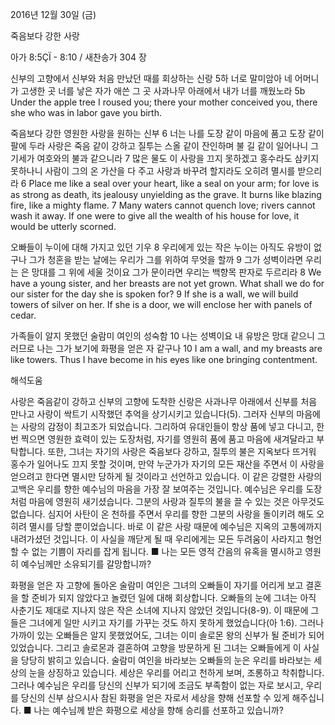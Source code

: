 2016년 12월 30일 (금)

죽음보다 강한 사랑



아가 8:5ÇÏ - 8:10 / 새찬송가 304 장


신부의 고향에서 신부와 처음 만났던 때를 회상하는 신랑
5하 너로 말미암아 네 어머니가 고생한 곳 너를 낳은 자가 애쓴 그 곳 사과나무 아래에서 내가 너를 깨웠노라
5b Under the apple tree I roused you; there your mother conceived you, there she who was in labor gave you birth. 


죽음보다 강한 영원한 사랑을 원하는 신부
6 너는 나를 도장 같이 마음에 품고 도장 같이 팔에 두라 사랑은 죽음 같이 강하고 질투는 스올 같이 잔인하며 불 길 같이 일어나니 그 기세가 여호와의 불과 같으니라 7 많은 물도 이 사랑을 끄지 못하겠고 홍수라도 삼키지 못하나니 사람이 그의 온 가산을 다 주고 사랑과 바꾸려 할지라도 오히려 멸시를 받으리라
6 Place me like a seal over your heart, like a seal on your arm; for love is as strong as death, its jealousy unyielding as the grave. It burns like blazing fire, like a mighty flame. 7 Many waters cannot quench love; rivers cannot wash it away. If one were to give all the wealth of his house for love, it would be utterly scorned.

오빠들이 누이에 대해 가지고 있던 기우
8 우리에게 있는 작은 누이는 아직도 유방이 없구나 그가 청혼을 받는 날에는 우리가 그를 위하여 무엇을 할까 9 그가 성벽이라면 우리는 은 망대를 그 위에 세울 것이요 그가 문이라면 우리는 백향목 판자로 두르리라
8 We have a young sister, and her breasts are not yet grown. What shall we do for our sister for the day she is spoken for? 9 If she is a wall, we will build towers of silver on her. If she is a door, we will enclose her with panels of cedar. 


가족들이 알지 못했던 술람미 여인의 성숙함
10 나는 성벽이요 내 유방은 망대 같으니 그러므로 나는 그가 보기에 화평을 얻은 자 같구나
10 I am a wall, and my breasts are like towers. Thus I have become in his eyes like one bringing contentment.

해석도움





사랑은 죽음같이 강하고 
신부의 고향에 도착한 신랑은 사과나무 아래에서 신부를 처음 만나고 사랑이 싹트기 시작했던 추억을 상기시키고 있습니다(5). 그러자 신부의 마음에는 사랑의 감정이 최고조가 되었습니다. 그리하여 유대인들이 항상 품에 넣고 다니고, 한번 찍으면 영원한 효력이 있는 도장처럼, 자기를 영원히 품에 품고 마음에 새겨달라고 부탁합니다. 또한, 그녀는 자기의 사랑은 죽음보다 강하고, 질투의 불은 지옥보다 뜨거워 홍수가 일어나도 끄지 못할 것이며, 만약 누군가가 자기의 모든 재산을 주면서 이 사랑을 얻으려고 한다면 멸시만 당하게 될 것이라고 선언하고 있습니다. 이 같은 강렬한 사랑의 고백은 우리를 향한 예수님의 마음을 가장 잘 보여주는 것입니다. 예수님은 우리를 도장처럼 마음에 영원히 새기셨습니다. 그분의 사랑과 질투의 불을 끌 수 있는 것은 아무것도 없습니다. 심지어 사탄이 온 천하를 주면서 우리를 향한 그분의 사랑을 돌이키려 해도 오히려 멸시를 당할 뿐이었습니다. 바로 이 같은 사랑 때문에 예수님은 지옥의 고통에까지 내려가셨던 것입니다. 이 사실을 깨닫게 될 때 우리에게는 모든 두려움이 사라지고 형언할 수 없는 기쁨이 자리를 잡게 됩니다.
■ 나는 모든 영적 간음의 유혹을 멸시하고 영원히 예수님께만 소유되기를 갈망합니까?

화평을 얻은 자 
고향에 돌아온 술람미 여인은 그녀의 오빠들이 자기를 어리게 보고 결혼을 할 준비가 되지 않았다고 놀렸던 일에 대해 회상합니다. 오빠들의 눈에 그녀는 아직 사춘기도 제대로 지나지 않은 작은 소녀에 지나지 않았던 것입니다(8-9). 이 때문에 그들은 그녀에게 일만 시키고 자기를 가꾸는 것도 하지 못하게 했었습니다(아 1:6). 그러나 가까이 있는 오빠들은 알지 못했었어도, 그녀는 이미 솔로몬 왕의 신부가 될 준비가 되어있었습니다. 그리고 솔로몬과 결혼하여 고향을 방문하게 된 그녀는 오빠들에게 이 사실을 당당히 밝히고 있습니다. 술람미 여인을 바라보는 오빠들의 눈은 우리를 바라보는 세상의 눈을 상징하고 있습니다. 세상은 우리를 어리고 천하게 보며, 조롱하고 착취합니다. 그러나 예수님은 우리를 당신의 신부가 되기에 조금도 부족함이 없는 자로 보시고, 우리를 당신의 신부 삼으시사 참된 화평을 얻은 자로서 세상을 향해 선포할 수 있게 해주십니다.
■ 나는 예수님께 받은 화평으로 세상을 향해 승리를 선포하고 있습니까?